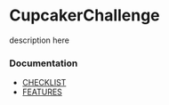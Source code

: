 # CupcakerChallenge

description here

### Documentation
- [CHECKLIST](CHECKLIST.md)
- [FEATURES](features/)